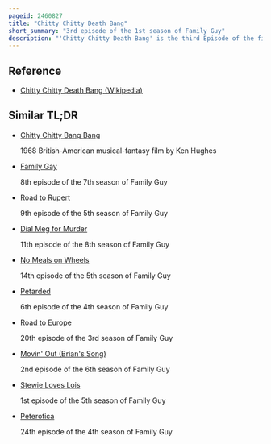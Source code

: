 ```yaml
---
pageid: 2460827
title: "Chitty Chitty Death Bang"
short_summary: "3rd episode of the 1st season of Family Guy"
description: "'Chitty Chitty Death Bang' is the third Episode of the first Season of the animated Comedy Series Family Guy. On April 18 1999 it was first shown on Fox in the united States. The Episode follows Peter after he tries to make Amends for his Son Stewie's first Birthday Party when he loses their Reservation in a popular Children's Restaurant known as Cheesie Charlie's. Meanwhile, Meg becomes Friends with an excitable Girl named Jennifer, who leads her to join a Death Cult, in an Attempt to fit in."
---
```


## Reference

- [Chitty Chitty Death Bang (Wikipedia)](https://en.wikipedia.org/?curid=2460827)

## Similar TL;DR

- [Chitty Chitty Bang Bang](/tldr/en/chitty-chitty-bang-bang)

  1968 British-American musical-fantasy film by Ken Hughes

- [Family Gay](/tldr/en/family-gay)

  8th episode of the 7th season of Family Guy

- [Road to Rupert](/tldr/en/road-to-rupert)

  9th episode of the 5th season of Family Guy

- [Dial Meg for Murder](/tldr/en/dial-meg-for-murder)

  11th episode of the 8th season of Family Guy

- [No Meals on Wheels](/tldr/en/no-meals-on-wheels)

  14th episode of the 5th season of Family Guy

- [Petarded](/tldr/en/petarded)

  6th episode of the 4th season of Family Guy

- [Road to Europe](/tldr/en/road-to-europe)

  20th episode of the 3rd season of Family Guy

- [Movin' Out (Brian's Song)](/tldr/en/movin-out-brians-song)

  2nd episode of the 6th season of Family Guy

- [Stewie Loves Lois](/tldr/en/stewie-loves-lois)

  1st episode of the 5th season of Family Guy

- [Peterotica](/tldr/en/peterotica)

  24th episode of the 4th season of Family Guy
